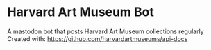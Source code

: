 # Harvard Art Museum Bot
A mastodon bot that posts Harvard Art Museum collections regularly  
Created with: https://github.com/harvardartmuseums/api-docs
